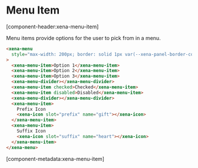 # Menu Item

[component-header:xena-menu-item]

Menu items provide options for the user to pick from in a menu.

```html preview
<xena-menu
  style="max-width: 200px; border: solid 1px var(--xena-panel-border-color); border-radius: var(--xena-border-radius-medium);"
>
  <xena-menu-item>Option 1</xena-menu-item>
  <xena-menu-item>Option 2</xena-menu-item>
  <xena-menu-item>Option 3</xena-menu-item>
  <xena-menu-divider></xena-menu-divider>
  <xena-menu-item checked>Checked</xena-menu-item>
  <xena-menu-item disabled>Disabled</xena-menu-item>
  <xena-menu-divider></xena-menu-divider>
  <xena-menu-item>
    Prefix Icon
    <xena-icon slot="prefix" name="gift"></xena-icon>
  </xena-menu-item>
  <xena-menu-item>
    Suffix Icon
    <xena-icon slot="suffix" name="heart"></xena-icon>
  </xena-menu-item>
</xena-menu>
```

[component-metadata:xena-menu-item]
